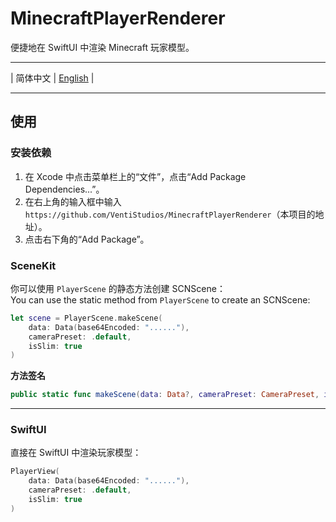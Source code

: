 # MinecraftPlayerRenderer
便捷地在 SwiftUI 中渲染 Minecraft 玩家模型。
***
| 简体中文 | [English](/README_en.md) |
***

## 使用
### 安装依赖
1. 在 Xcode 中点击菜单栏上的“文件”，点击“Add Package Dependencies...”。
2. 在右上角的输入框中输入 `https://github.com/VentiStudios/MinecraftPlayerRenderer`（本项目的地址）。
3. 点击右下角的“Add Package”。

### SceneKit
你可以使用 `PlayerScene` 的静态方法创建 SCNScene：  
You can use the static method from `PlayerScene` to create an SCNScene:

```swift
let scene = PlayerScene.makeScene(
    data: Data(base64Encoded: "......"),
    cameraPreset: .default,
    isSlim: true
)
```

**方法签名**
```swift
public static func makeScene(data: Data?, cameraPreset: CameraPreset, isSlim: Bool) -> SCNScene
```

---

### SwiftUI

直接在 SwiftUI 中渲染玩家模型：

```swift
PlayerView(
    data: Data(base64Encoded: "......"),
    cameraPreset: .default,
    isSlim: true
)
```
